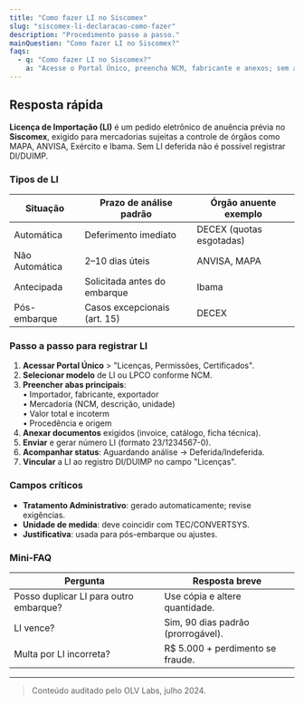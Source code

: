 ```yaml
---
title: "Como fazer LI no Siscomex"
slug: "siscomex-li-declaracao-como-fazer"
description: "Procedimento passo a passo."
mainQuestion: "Como fazer LI no Siscomex?"
faqs:
  - q: "Como fazer LI no Siscomex?"
    a: "Acesse o Portal Único, preencha NCM, fabricante e anexos; sem a LI deferida (automática ou não) a DI/DUIMP não pode ser registrada."
---
```


## Resposta rápida

**Licença de Importação (LI)** é um pedido eletrônico de anuência prévia no **Siscomex**, exigido para mercadorias sujeitas a controle de órgãos como MAPA, ANVISA, Exército e Ibama. Sem LI deferida não é possível registrar DI/DUIMP.

### Tipos de LI

| Situação | Prazo de análise padrão | Órgão anuente exemplo |
| --- | --- | --- |
| Automática | Deferimento imediato | DECEX (quotas esgotadas) |
| Não Automática | 2–10 dias úteis | ANVISA, MAPA |
| Antecipada | Solicitada antes do embarque | Ibama |
| Pós-embarque | Casos excepcionais (art. 15) | DECEX |

### Passo a passo para registrar LI

1. **Acessar Portal Único** > "Licenças, Permissões, Certificados".  
2. **Selecionar modelo** de LI ou LPCO conforme NCM.  
3. **Preencher abas principais**:  
   • Importador, fabricante, exportador  
   • Mercadoria (NCM, descrição, unidade)  
   • Valor total e incoterm  
   • Procedência e origem  
4. **Anexar documentos** exigidos (invoice, catálogo, ficha técnica).  
5. **Enviar** e gerar número LI (formato 23/1234567-0).  
6. **Acompanhar status**: Aguardando análise → Deferida/Indeferida.  
7. **Vincular** a LI ao registro DI/DUIMP no campo "Licenças".

### Campos críticos

- **Tratamento Administrativo**: gerado automaticamente; revise exigências.  
- **Unidade de medida**: deve coincidir com TEC/CONVERTSYS.  
- **Justificativa**: usada para pós-embarque ou ajustes.

### Mini-FAQ

| Pergunta | Resposta breve |
| --- | --- |
| Posso duplicar LI para outro embarque? | Use cópia e altere quantidade. |
| LI vence? | Sim, 90 dias padrão (prorrogável). |
| Multa por LI incorreta? | R$ 5.000 + perdimento se fraude. |

---

> Conteúdo auditado pelo OLV Labs, julho 2024.
